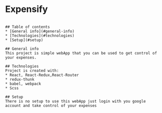 # Expensify
``` [Link](https://react-kdb-course-2-expensify.herokuapp.com/)

## Table of contents
* [General info](#general-info)
* [Technologies](#technologies)
* [Setup](#setup)

## General info
This project is simple webApp that you can be used to get control of your expenses.
	
## Technologies
Project is created with:
* React, React-Redux,React-Router 
* redux-thunk
* babel, webpack
* Scss
	
## Setup
There is no setup to use this webApp just login with you google account and take control of your expenses

```

```

